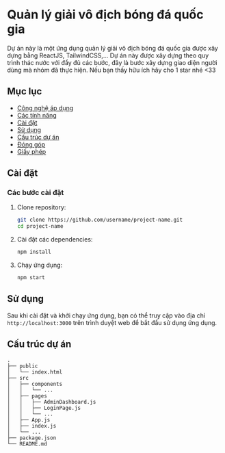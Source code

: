 # Quản lý giải vô địch bóng đá quốc gia 
Dự án này là một ứng dụng quản lý giải vô địch bóng đá quốc gia được xây dựng bằng ReactJS, TailwindCSS,... Dự án này được xây dựng theo quy trình thác nước với đầy đủ các bước, đây là bước xây dựng giao diện người dùng mà nhóm đã thực hiện. Nếu bạn thấy hữu ích hãy cho 1 star nhé <33
## Mục lục
- [Công nghệ áp dụng](#cong-nghe-ap-dung)
- [Các tính năng](#các-tính-năng)
- [Cài đặt](#cài-đặt)
- [Sử dụng](#sử-dụng)
- [Cấu trúc dự án](#cấu-trúc-dự-án)
- [Đóng góp](#đóng-góp)
- [Giấy phép](#giấy-phép)

## Cài đặt
### Các bước cài đặt

1. Clone repository:
    ```bash
    git clone https://github.com/username/project-name.git
    cd project-name
    ```

2. Cài đặt các dependencies:
    ```bash
    npm install
    ```

3. Chạy ứng dụng:
    ```bash
    npm start
    ```

## Sử dụng

Sau khi cài đặt và khởi chạy ứng dụng, bạn có thể truy cập vào địa chỉ `http://localhost:3000` trên trình duyệt web để bắt đầu sử dụng ứng dụng.

## Cấu trúc dự án

```plaintext
.
├── public
│   └── index.html
├── src
│   ├── components
│   │   └── ...
│   ├── pages
│   │   ├── AdminDashboard.js
│   │   ├── LoginPage.js
│   │   └── ...
│   ├── App.js
│   ├── index.js
│   └── ...
├── package.json
└── README.md
